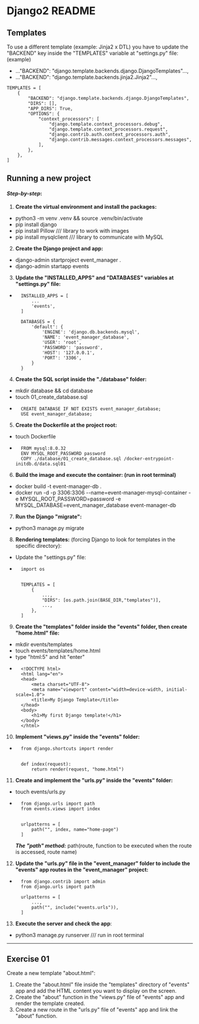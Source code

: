 # Django2 README

## Templates

To use a different template (example: Jinja2 x DTL) you have to update the "BACKEND" key inside the "TEMPLATES" variable at "settings.py" file:<br>
(example)
- ..."BACKEND": "django.template.backends.django.DjangoTemplates"...,
- ..."BACKEND": "django.template.backends.jinja2.Jinja2"...,
```
TEMPLATES = [
    {
        "BACKEND": "django.template.backends.django.DjangoTemplates",
        "DIRS": [],
        "APP_DIRS": True,
        "OPTIONS": {
            "context_processors": [
                "django.template.context_processors.debug",
                "django.template.context_processors.request",
                "django.contrib.auth.context_processors.auth",
                "django.contrib.messages.context_processors.messages",
            ],
        },
    },
]
```

## Running a new project

#### *Step-by-step*:
1. **Create the virtual environment and install the packages:**
- python3 -m venv .venv && source .venv/bin/activate
- pip install django
- pip install Pillow           ///  library to work with images
- pip install mysqlclient          ///  library to communicate with MySQL
2. **Create the Django project and app:**
- django-admin startproject event_manager .
- django-admin startapp events
3. **Update the "INSTALLED_APPS" and "DATABASES" variables at "settings.py" file:**
- ```
    INSTALLED_APPS = [
        ...
        'events',
    ]

    DATABASES = {
        'default': {
            'ENGINE': 'django.db.backends.mysql',
            'NAME': 'event_manager_database',
            'USER': 'root',
            'PASSWORD': 'password',
            'HOST': '127.0.0.1',
            'PORT': '3306',
        }
    }
    ```
4. **Create the SQL script inside the "./database" folder:**
- mkdir database && cd database
- touch 01_create_database.sql
- ```
    CREATE DATABASE IF NOT EXISTS event_manager_database;
    USE event_manager_database;
    ```
5. **Create the Dockerfile at the project root:**
- touch Dockerfile
- ```
    FROM mysql:8.0.32
    ENV MYSQL_ROOT_PASSWORD password
    COPY ./database/01_create_database.sql /docker-entrypoint-initdb.d/data.sql01
    ```
6. **Build the image and execute the container: (run in root terminal)**
- docker build -t event-manager-db .
- docker run -d -p 3306:3306 --name=event-manager-mysql-container -e MYSQL_ROOT_PASSWORD=password -e MYSQL_DATABASE=event_manager_database event-manager-db
7. **Run the Django "migrate":**
- python3 manage.py migrate
8. **Rendering templates:**
(forcing Django to look for templates in the specific directory):
- Update the "settings.py" file:
- ```
    import os


    TEMPLATES = [
        {
            ...,
            "DIRS": [os.path.join(BASE_DIR,"templates")],
            ...,
        },
    ]
    ```
9. **Create the "templates" folder inside the "events" folder, then create "home.html" file:**
- mkdir events/templates
- touch events/templates/home.html
- type "html:5" and hit "enter"
- ```
    <!DOCTYPE html>
    <html lang="en">
    <head>
        <meta charset="UTF-8">
        <meta name="viewport" content="width=device-width, initial-scale=1.0">
        <title>My Django Template</title>
    </head>
    <body>
        <h1>My first Django template!</h1>
    </body>
    </html>
    ```
10. **Implement "views.py" inside the "events" folder:**
- ```
    from django.shortcuts import render


    def index(request):
        return render(request, "home.html")
    ```
11. **Create and implement the "urls.py" inside the "events" folder:**
- touch events/urls.py
- ```
    from django.urls import path
    from events.views import index


    urlpatterns = [
        path("", index, name="home-page")
    ]
    ```
    ***The "path" method:*** path(route, function to be executed when the route is accessed, route name)
12. **Update the "urls.py" file in the "event_manager" folder to include the "events" app routes in the "event_manager" project:**
- ```
    from django.contrib import admin
    from django.urls import path

    urlpatterns = [
        ...,
        path("", include("events.urls")),
    ]
    ```
13. **Execute the server and check the app**:
- python3 manage.py runserver           /// run in root terminal

---
## Exercise 01
Create a new template "about.html":
1. Create the "about.html" file inside the "templates" directory of "events" app and add the HTML content you want to display on the screen.
2. Create the "about" function in the "views.py" file of "events" app and render the template created.
3. Create a new route in the "urls.py" file of "events" app and link the "about" function.
